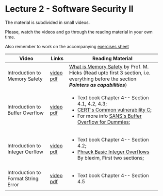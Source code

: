 # Lecture 2 - Software Security II

The material is subdivided in small videos.

Please, watch the videos and go through the reading material in your own time.

Also remember to work on the accompanying [exercises sheet](../exercises/EXERCISES2.html)

| Video                   | Links                     |        Reading Material                                                                                                                                                                                      |
|-------------------------|---------------------------|----------------------------------------------------------------------------------------------------------------------------------------------------------------------------------------------|
| Introduction to Memory Safety | [video](https://web.microsoftstream.com/video/98337a97-cc40-4da4-82ac-f02d394498ef) [pdf](../slides/W2/W2-L1-IntroSoftVul.pdf) | [What is Memory Safety](http://www.pl-enthusiast.net/2014/07/21/memory-safety/) by Prof. M. Hicks (Read upto first 3 section, i.e. everything before the section ***Pointers as capabilities***)|
Introduction to Buffer Overflow | [video](https://web.microsoftstream.com/video/04addca4-cf13-4592-90b4-36949cb3523a) [pdf](../slides/W2/W2-L2-IntroSoftVul.pdf) | <ul><li>Text book Chapter 4-- Section 4.1, 4.2, 4.3;</li> <li>[CERT's Common vulnerability C](https://security.web.cern.ch/recommendations/en/codetools/c.shtml);</li><li>For more info [SANS's Buffer Overflow for Dummies](https://www.sans.org/reading-room/whitepapers/threats/buffer-overflows-dummies-481);</li> </ul>|
Introduction to Integer Oerflow | [video](https://web.microsoftstream.com/video/88821526-0d0b-4b78-b5d2-d9a950c1cc26) [pdf](../slides/W2/W2-L3-IntroSoftVul.pdf) | <ul><li>Text book Chapter 4-- Section 4.2;</li> <li>[Phrack Basic Integer Overflows](http://phrack.org/issues/60/10.html) By blexim, First two sections;</ul>|
Introduction to Format String Error | [video](https://web.microsoftstream.com/video/8cb448fc-7fb4-4c1f-b61c-c2021d998a63) [pdf](../slides/W2/W2-L4-IntroSoftVul.pdf) | <ul><li>Text book Chapter 4-- Section 4.5</ul>|